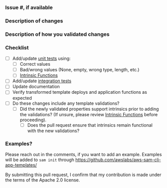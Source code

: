 ### Issue #, if available

### Description of changes

### Description of how you validated changes

### Checklist

- [ ] Add/update [unit tests](https://github.com/aws/serverless-application-model/blob/develop/DEVELOPMENT_GUIDE.md#unit-testing-with-multiple-python-versions) using:
    - [ ] Correct values
    - [ ] Bad/wrong values (None, empty, wrong type, length, etc.)
    - [ ] [Intrinsic Functions](https://docs.aws.amazon.com/AWSCloudFormation/latest/UserGuide/intrinsic-function-reference.html)
- [ ] Add/update [integration tests](https://github.com/aws/serverless-application-model/blob/develop/INTEGRATION_TESTS.md)
- [ ] Update documentation
- [ ] Verify transformed template deploys and application functions as expected
- [ ] Do these changes include any template validations?
    - [ ] Did the newly validated properties support intrinsics prior to adding the validations? (If unsure, please review [Intrinsic Functions](https://docs.aws.amazon.com/AWSCloudFormation/latest/UserGuide/intrinsic-function-reference.html) before proceeding).
        - [ ] Does the pull request ensure that intrinsics remain functional with the new validations?

### Examples?

Please reach out in the comments, if you want to add an example. Examples will be 
added to `sam init` through https://github.com/awslabs/aws-sam-cli-app-templates/

By submitting this pull request, I confirm that my contribution is made under the terms of the Apache 2.0 license.
